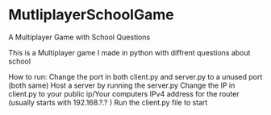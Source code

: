 # MutliplayerSchoolGame
A Multiplayer Game with School Questions

This is a Multiplayer game I made in python with diffrent questions about school


How to run:
  Change the port in both client.py and server.py to a unused port (both same)
  Host a server by running the server.py
  Change the IP in client.py to your public ip/Your computers IPv4 address for the router (usually starts with 192.168.?.? )
  Run the client.py file to start
